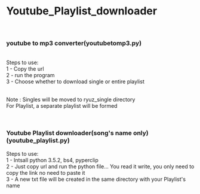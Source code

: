 # Youtube_Playlist_downloader

<br>
<h3>
<b>youtube to mp3 converter(youtubetomp3.py)
</b></h3><br>
Steps to use:
<br>1 - Copy the url
<br>2 - run the program
<br>3 - Choose whether to download single or entire playlist

<br>Note : Singles will be moved to ryuz_single directory
<br>For Playlist, a separate playlist will be formed

<br>
<h3><b>
Youtube Playlist downloader(song's name only)(youtube_playlist.py)
</b></h3>
Steps to use:<br>
1 - Intsall python 3.5.2, bs4, pyperclip<br>
2 - Just copy url and run the python file... You read it write, you only need to copy the link no need to paste it<br>
3 - A new txt file will be created in the same directory with your Playlist's name</br>

